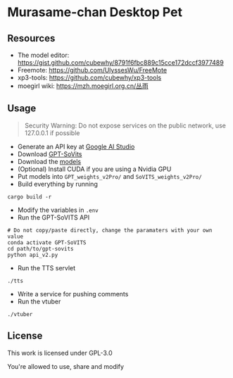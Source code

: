 # Murasame-chan Desktop Pet

## Resources

- The model editor: <https://gist.github.com/cubewhy/8791f6fbc889c15cce172dccf3977489>
- Freemote: <https://github.com/UlyssesWu/FreeMote>
- xp3-tools: <https://github.com/cubewhy/xp3-tools>
- moegirl wiki: <https://mzh.moegirl.org.cn/丛雨>

## Usage

> Security Warning: Do not expose services on the public network, use 127.0.0.1
> if possible

- Generate an API key at [Google AI Studio](https://aistudio.google.com)
- Download [GPT-SoVits](https://github.com/RVC-Boss/GPT-SoVITS)
- Download the [models](https://huggingface.co/cubewhy/Murasame-chan-GPT-SoVits/)
- (Optional) Install CUDA if you are using a Nvidia GPU
- Put models into `GPT_weights_v2Pro/` and `SoVITS_weights_v2Pro/`
- Build everything by running

```shell
cargo build -r
```

- Modify the variables in `.env`
- Run the GPT-SoVITS API

```shell
# Do not copy/paste directly, change the paramaters with your own value
conda activate GPT-SoVITS
cd path/to/gpt-sovits
python api_v2.py
```

- Run the TTS servlet

```shell
./tts
```

- Write a service for pushing comments
- Run the vtuber

```shell
./vtuber
```

## License

This work is licensed under GPL-3.0

You're allowed to use, share and modify
